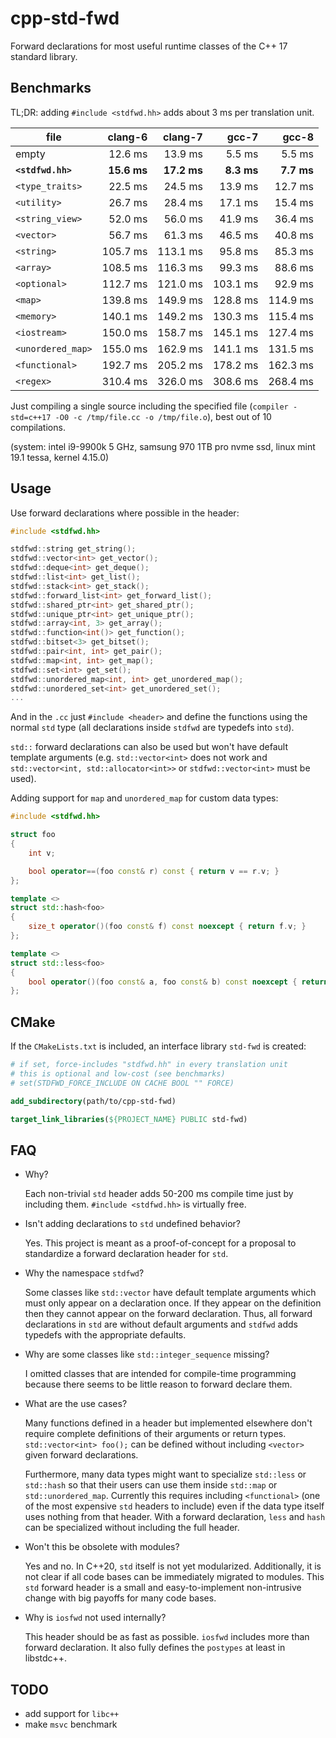 # cpp-std-fwd

Forward declarations for most useful runtime classes of the C++ 17 standard library.

## Benchmarks

TL;DR: adding `#include <stdfwd.hh>` adds about 3 ms per translation unit.

| file | clang-6 | clang-7 | gcc-7 | gcc-8 |
| --- | ---: | ---: | ---: | ---: |
| empty | 12.6 ms | 13.9 ms | 5.5 ms | 5.5 ms |
| **`<stdfwd.hh>`** | **15.6 ms** | **17.2 ms** | **8.3 ms** | **7.7 ms** |
| `<type_traits>` | 22.5 ms | 24.5 ms | 13.9 ms | 12.7 ms |
| `<utility>` | 26.7 ms | 28.4 ms | 17.1 ms | 15.4 ms |
| `<string_view>` | 52.0 ms | 56.0 ms | 41.9 ms | 36.4 ms |
| `<vector>` | 56.7 ms | 61.3 ms | 46.5 ms | 40.8 ms |
| `<string>` | 105.7 ms | 113.1 ms | 95.8 ms | 85.3 ms |
| `<array>` | 108.5 ms | 116.3 ms | 99.3 ms | 88.6 ms |
| `<optional>` | 112.7 ms | 121.0 ms | 103.1 ms | 92.9 ms |
| `<map>` | 139.8 ms | 149.9 ms | 128.8 ms | 114.9 ms |
| `<memory>` | 140.1 ms | 149.2 ms | 130.3 ms | 115.4 ms |
| `<iostream>` | 150.0 ms | 158.7 ms | 145.1 ms | 127.4 ms |
| `<unordered_map>` | 155.0 ms | 162.9 ms | 141.1 ms | 131.5 ms |
| `<functional>` | 192.7 ms | 205.2 ms | 178.2 ms | 162.3 ms |
| `<regex>` | 310.4 ms | 326.0 ms | 308.6 ms | 268.4 ms |

Just compiling a single source including the specified file (`compiler -std=c++17 -O0 -c /tmp/file.cc -o /tmp/file.o`), best out of 10 compilations.

(system: intel i9-9900k 5 GHz, samsung 970 1TB pro nvme ssd, linux mint 19.1 tessa, kernel 4.15.0)

## Usage

Use forward declarations where possible in the header:

```cpp
#include <stdfwd.hh>

stdfwd::string get_string();
stdfwd::vector<int> get_vector();
stdfwd::deque<int> get_deque();
stdfwd::list<int> get_list();
stdfwd::stack<int> get_stack();
stdfwd::forward_list<int> get_forward_list();
stdfwd::shared_ptr<int> get_shared_ptr();
stdfwd::unique_ptr<int> get_unique_ptr();
stdfwd::array<int, 3> get_array();
stdfwd::function<int()> get_function();
stdfwd::bitset<3> get_bitset();
stdfwd::pair<int, int> get_pair();
stdfwd::map<int, int> get_map();
stdfwd::set<int> get_set();
stdfwd::unordered_map<int, int> get_unordered_map();
stdfwd::unordered_set<int> get_unordered_set();
...
```

And in the `.cc` just `#include <header>` and define the functions using the normal `std` type (all declarations inside `stdfwd` are typedefs into `std`).

`std::` forward declarations can also be used but won't have default template arguments (e.g. `std::vector<int>` does not work and `std::vector<int, std::allocator<int>>` or `stdfwd::vector<int>` must be used).

Adding support for `map` and `unordered_map` for custom data types:

```cpp
#include <stdfwd.hh>

struct foo
{
    int v;

    bool operator==(foo const& r) const { return v == r.v; }
};

template <>
struct std::hash<foo>
{
    size_t operator()(foo const& f) const noexcept { return f.v; }
};

template <>
struct std::less<foo>
{
    bool operator()(foo const& a, foo const& b) const noexcept { return a.v < b.v; }
};
```

## CMake

If the `CMakeLists.txt` is included, an interface library `std-fwd` is created:

```cmake
# if set, force-includes "stdfwd.hh" in every translation unit
# this is optional and low-cost (see benchmarks)
# set(STDFWD_FORCE_INCLUDE ON CACHE BOOL "" FORCE)

add_subdirectory(path/to/cpp-std-fwd)

target_link_libraries(${PROJECT_NAME} PUBLIC std-fwd)
```

## FAQ

* Why?

  Each non-trivial `std` header adds 50-200 ms compile time just by including them. 
  `#include <stdfwd.hh>` is virtually free.

* Isn't adding declarations to `std` undefined behavior?

  Yes. 
  This project is meant as a proof-of-concept for a proposal to standardize a forward declaration header for `std`.

* Why the namespace `stdfwd`?

  Some classes like `std::vector` have default template arguments which must only appear on a declaration once.
  If they appear on the definition then they cannot appear on the forward declaration.
  Thus, all forward declarations in `std` are without default arguments and `stdfwd` adds typedefs with the appropriate defaults.

* Why are some classes like `std::integer_sequence` missing?

  I omitted classes that are intended for compile-time programming because there seems to be little reason to forward declare them.

* What are the use cases?

  Many functions defined in a header but implemented elsewhere don't require complete definitions of their arguments or return types.
  `std::vector<int> foo();` can be defined without including `<vector>` given forward declarations.

  Furthermore, many data types might want to specialize `std::less` or `std::hash` so that their users can use them inside `std::map` or `std::unordered_map`.
  Currently this requires including `<functional>` (one of the most expensive `std` headers to include) even if the data type itself uses nothing from that header.
  With a forward declaration, `less` and `hash` can be specialized without including the full header.

* Won't this be obsolete with modules?

  Yes and no.
  In C++20, `std` itself is not yet modularized.
  Additionally, it is not clear if all code bases can be immediately migrated to modules.
  This `std` forward header is a small and easy-to-implement non-intrusive change with big payoffs for many code bases.

* Why is `iosfwd` not used internally?

  This header should be as fast as possible.
  `iosfwd` includes more than forward declaration.
  It also fully defines the `postypes` at least in libstdc++.

## TODO

* add support for `libc++`
* make `msvc` benchmark

